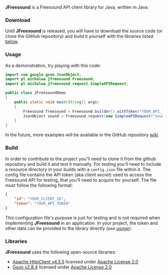 **JFreesound** is a Freesound API client library for Java, written in Java.

### Download
Until **JFreesound** is released, you will have to download the source code
(or clone the GitHub repository) and build it yourself with the libraries listed
[below](#libraries).

### Usage
As a demonstration, try playing with this code:
```java
import com.google.gson.JsonObject;
import pl.michalwa.jfreesound.Freesound;
import pl.michalwa.jfreesound.request.SimpleAPIRequest;

public class JFreesoundDemo
{
    public static void main(String[] args)
    {
        Freesound freesound = Freesound.builder().withToken("YOUR_API_TOKEN").build();
        JsonObject sound = freesound.request(new SimpleAPIRequest("sounds", 1234), null);
    }
}
```
In the future, more examples will be available in the GitHub repository
[wiki](https://github.com/michalwa/JFreesound/wiki).

### Build
In order to contribute to the project you'll need to clone
it from the github repository and build it and test it manually.
For testing you'll need to include a resource directory in
your builds with a `config.json` file within it. The config file
contains the API token (aka *client secret*) used to access the Freesound
API for testing, that you'll need to acquire for yourself. The file
must follow the following format:
```json
{
    "id": "YOUR_CLIENT_ID",
    "token": "YOUR_API_TOKEN"
}
```
This configuration file's purpose is just for testing and is not required
when implementing **JFreesound** in an application. In your project,
the token and other data can be provided to the library directly *(see [usage](#usage))*.

### Libraries
**JFreesound** uses the following open-source libraries:
  + [Apache HttpClient v4.5.5](https://hc.apache.org/httpcomponents-client-4.5.x/) licensed under [Apache License 2.0](http://www.apache.org/licenses/)
  + [Gson v2.8.4](https://github.com/google/gson) licensed under [Apache License 2.0](https://github.com/google/gson/blob/master/LICENSE)
